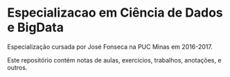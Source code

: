 Especializacao em Ciência de Dados e BigData
============================================

Especialização cursada por José Fonseca na PUC Minas em 2016-2017.

Este repositório contém notas de aulas, exercícios, trabalhos, anotações, e outros.
